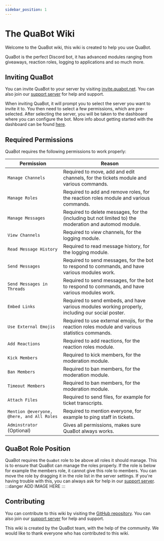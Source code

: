 ```yaml
---
sidebar_position: 1
---
```


# The QuaBot Wiki

Welcome to the QuaBot wiki, this wiki is created to help you use QuaBot.

QuaBot is the perfect Discord bot, it has advanced modules ranging from giveaways, reaction roles, logging to applications and so much more.

## Inviting QuaBot
You can invite QuaBot to your server by visiting [invite.quabot.net](https://invite.quabot.net). You can also join our [support server](https://discord.quabot.net) for help and support.

When inviting QuaBot, it will prompt you to select the server you want to invite it to. You then need to select a few permissions, which are pre-selected. After selecting the server, you will be taken to the dashboard where you can configure the bot. More info about getting started with the dashboard can be found [here](/docs/getting-started).


## Required Permissions

QuaBot requires the following permissions to work properly:

| Permission | Reason |
| --- | --- |
| `Manage Channels` | Required to move, add and edit channels, for the tickets module and various commands. |
| `Manage Roles` | Required to add and remove roles, for the reaction roles module and various commands. |
| `Manage Messages` | Required to delete messages, for the (including but not limited to) the moderation and automod module. |
| `View Channels` | Required to view channels, for the logging module. |
| `Read Message History` | Required to read message history, for the logging module. |
| `Send Messages` | Required to send messages, for the bot to respond to commands, and have various modules work. |
| `Send Messages in Threads` | Required to send messages, for the bot to respond to commands, and have various modules work. |
| `Embed Links` | Required to send embeds, and have various modules working properly, including our social poster. |
| `Use External Emojis` | Required to use external emojis, for the reaction roles module and various statistics commands. |
| `Add Reactions` | Required to add reactions, for the reaction roles module. |
| `Kick Members` | Required to kick members, for the moderation module. |
| `Ban Members` | Required to ban members, for the moderation module. |
| `Timeout Members` | Required to ban members, for the moderation module. |
| `Attach Files` | Required to send files, for example for ticket transcripts. |
| `Mention @everyone, @here, and All Roles` | Required to mention everyone, for example to ping staff in tickets. |
| `Adminstrator` (Optional) | Gives all permissions, makes sure QuaBot always works. |


## QuaBot Role Position
QuaBot requires the `QuaBot` role to be above all roles it should manage. This is to ensure that QuaBot can manage the roles properly. If the role is below for example the members role, it cannot give this role to members. You can move the role by dragging it in the role list in the server settings. If you're having trouble with this, you can always ask for help in our [support server](https://discord.quabot.net).
:::danger
ADD IMAGE HERE
:::

## Contributing
You can contribute to this wiki by visiting the [GitHub repository](https://github.com/quabot/wiki). You can also join our [support server](https://discord.quabot.net) for help and support.

This wiki is created by the QuaBot team, with the help of the community. We would like to thank everyone who has contributed to this wiki.